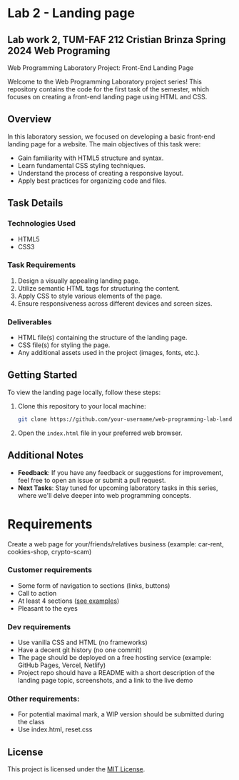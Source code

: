 # Lab 2 - Landing page

## Lab work 2, TUM-FAF 212 Cristian Brinza  Spring 2024 Web Programing
Web Programming Laboratory Project: Front-End Landing Page 

Welcome to the Web Programming Laboratory project series! This repository contains the code for the first task of the semester, which focuses on creating a front-end landing page using HTML and CSS.


## Overview

In this laboratory session, we focused on developing a basic front-end landing page for a website. The main objectives of this task were:

- Gain familiarity with HTML5 structure and syntax.
- Learn fundamental CSS styling techniques.
- Understand the process of creating a responsive layout.
- Apply best practices for organizing code and files.

## Task Details

### Technologies Used
- HTML5
- CSS3

### Task Requirements
1. Design a visually appealing landing page.
2. Utilize semantic HTML tags for structuring the content.
3. Apply CSS to style various elements of the page.
4. Ensure responsiveness across different devices and screen sizes.

### Deliverables
- HTML file(s) containing the structure of the landing page.
- CSS file(s) for styling the page.
- Any additional assets used in the project (images, fonts, etc.).


## Getting Started

To view the landing page locally, follow these steps:

1. Clone this repository to your local machine:

    ```bash
    git clone https://github.com/your-username/web-programming-lab-landing-page.git
    ```

2. Open the `index.html` file in your preferred web browser.

## Additional Notes

- **Feedback**: If you have any feedback or suggestions for improvement, feel free to open an issue or submit a pull request.
- **Next Tasks**: Stay tuned for upcoming laboratory tasks in this series, where we'll delve deeper into web programming concepts.



# Requirements

Create a web page for your/friends/relatives business (example: car-rent, cookies-shop, crypto-scam)

### Customer requirements

- Some form of navigation to sections (links, buttons)
- Call to action
- At least 4 sections ([see examples](https://webflow.com/blog/high-converting-landing-page))
- Pleasant to the eyes

### Dev requirements

- Use vanilla CSS and HTML (no frameworks)
- Have a decent git history (no one commit)
- The page should be deployed on a free hosting service (example: GitHub Pages, Vercel, Netlify)
- Project repo should have a README with a short description of the landing page topic, screenshots, and a link to the live demo

### Other requirements:

- For potential maximal mark, a WIP version should be submitted during the class
- Use index.html, reset.css


## License

This project is licensed under the [MIT License](LICENSE).